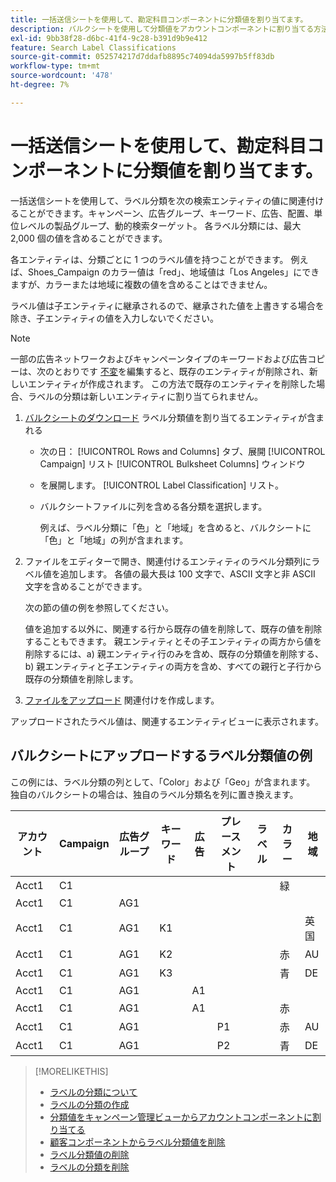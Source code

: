 ```yaml
---
title: 一括送信シートを使用して、勘定科目コンポーネントに分類値を割り当てます。
description: バルクシートを使用して分類値をアカウントコンポーネントに割り当てる方法を説明します。
exl-id: 9bb38f28-d6bc-41f4-9c28-b391d9b9e412
feature: Search Label Classifications
source-git-commit: 052574217d7ddafb8895c74094da5997b5ff83db
workflow-type: tm+mt
source-wordcount: '478'
ht-degree: 7%

---
```


# 一括送信シートを使用して、勘定科目コンポーネントに分類値を割り当てます。

一括送信シートを使用して、ラベル分類を次の検索エンティティの値に関連付けることができます。キャンペーン、広告グループ、キーワード、広告、配置、単位レベルの製品グループ、動的検索ターゲット。 各ラベル分類には、最大 2,000 個の値を含めることができます。

各エンティティは、分類ごとに 1 つのラベル値を持つことができます。 例えば、Shoes_Campaign のカラー値は「red」、地域値は「Los Angeles」にできますが、カラーまたは地域に複数の値を含めることはできません。

ラベル値は子エンティティに継承されるので、継承された値を上書きする場合を除き、子エンティティの値を入力しないでください。

>[!NOTE]
>
>一部の広告ネットワークおよびキャンペーンタイプのキーワードおよび広告コピーは、次のとおりです [不変](/help/search-social-commerce/campaign-management/faqs-campaigns.md)を編集すると、既存のエンティティが削除され、新しいエンティティが作成されます。 この方法で既存のエンティティを削除した場合、ラベルの分類は新しいエンティティに割り当てられません。

1. [バルクシートのダウンロード](/help/search-social-commerce/campaign-management/bulksheets/bulksheet-download.md) ラベル分類値を割り当てるエンティティが含まれる

   * 次の日： [!UICONTROL Rows and Columns] タブ、展開 [!UICONTROL Campaign] リスト [!UICONTROL Bulksheet Columns] ウィンドウ

   * を展開します。 [!UICONTROL Label Classification] リスト。

   * バルクシートファイルに列を含める各分類を選択します。

     例えば、ラベル分類に「色」と「地域」を含めると、バルクシートに「色」と「地域」の列が含まれます。

1. ファイルをエディターで開き、関連付けるエンティティのラベル分類列にラベル値を追加します。 各値の最大長は 100 文字で、ASCII 文字と非 ASCII 文字を含めることができます。

   次の節の値の例を参照してください。

   値を追加する以外に、関連する行から既存の値を削除して、既存の値を削除することもできます。 親エンティティとその子エンティティの両方から値を削除するには、a) 親エンティティ行のみを含め、既存の分類値を削除する、b) 親エンティティと子エンティティの両方を含め、すべての親行と子行から既存の分類値を削除します。

1. [ファイルをアップロード](/help/search-social-commerce/campaign-management/bulksheets/bulksheet-upload.md) 関連付けを作成します。

アップロードされたラベル値は、関連するエンティティビューに表示されます。

## バルクシートにアップロードするラベル分類値の例

この例には、ラベル分類の列として、「Color」および「Geo」が含まれます。 独自のバルクシートの場合は、独自のラベル分類名を列に置き換えます。

| アカウント | Campaign | 広告グループ | キーワード | 広告 | プレースメント | ラベル | カラー | 地域 |
|---|---|---|---|---|---|---|---|---|
| Acct1 | C1 | | | | | | 緑 | |
| Acct1 | C1 | AG1 | | | | | | |
| Acct1 | C1 | AG1 | K1 | | | | | 英国 |
| Acct1 | C1 | AG1 | K2 | | | | 赤 | AU |
| Acct1 | C1 | AG1 | K3 | | | | 青 | DE |
| Acct1 | C1 | AG1 | | A1 | | | | |
| Acct1 | C1 | AG1 | | A1 | | | 赤 | |
| Acct1 | C1 | AG1 | | | P1 | | 赤 | AU |
| Acct1 | C1 | AG1 | | | P2 | | 青 | DE |

>[!MORELIKETHIS]
>
>* [ラベルの分類について](classification-about.md)
>* [ラベルの分類の作成](classification-create.md)
>* [分類値をキャンペーン管理ビューからアカウントコンポーネントに割り当てる](classification-values-assign-campaign-management.md)
>* [顧客コンポーネントからラベル分類値を削除](classification-values-remove.md)
>* [ラベル分類値の削除](classification-values-delete.md)
>* [ラベルの分類を削除](classification-delete.md)

